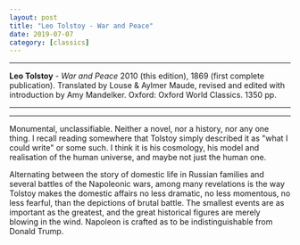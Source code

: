 ```yaml
---
layout: post
title: "Leo Tolstoy - War and Peace"
date: 2019-07-07
category: [classics]
---
```



***
<b>Leo Tolstoy</b> - _War and Peace_ 2010 (this edition), 1869 (first complete publication). Translated by Louse & Aylmer Maude, revised and edited with introduction by Amy Mandelker. Oxford: Oxford World Classics. 1350 pp.

***


***

<img align="right" src="https://global.oup.com/academic/covers/uk/pop-up/9780199232765" alt=""> 
Monumental, unclassifiable.  Neither a novel, nor a history, nor any one thing.  I recall reading somewhere that Tolstoy simply described it as "what I could write" or some such.  I think it is his cosmology, his model and realisation of the human universe, and maybe not just the human one.

Alternating between the story of domestic life in Russian families and several battles of the Napoleonic wars, among many revelations is the way Tolstoy makes the domestic affairs no less dramatic, no less momentous, no less fearful, than the depictions of brutal battle.  The smallest events are as important as the greatest, and the great historical figures are merely blowing in the wind.  Napoleon is crafted as to be indistinguishable from Donald Trump.
